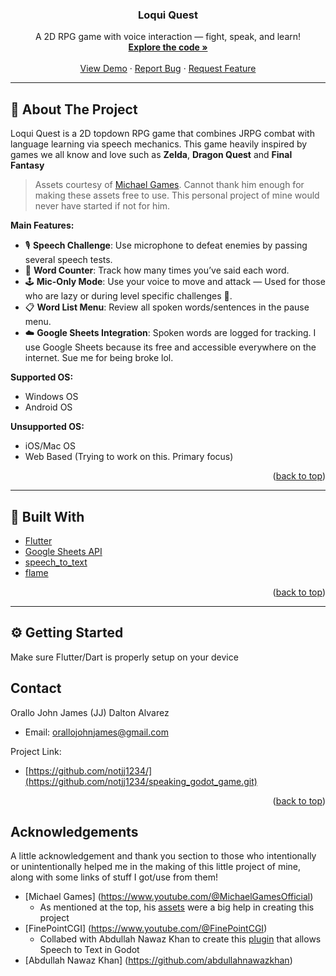 <div align="center">
  <h3 align="center">Loqui Quest</h3>

  <p align="center">
    A 2D RPG game with voice interaction — fight, speak, and learn!
    <br />
    <a href="https://github.com/your_username/loqui-quest"><strong>Explore the code »</strong></a>
    <br />
    <br />
    <a href="https://github.com/your_username/loqui-quest">View Demo</a>
    ·
    <a href="https://github.com/your_username/loqui-quest/issues">Report Bug</a>
    ·
    <a href="https://github.com/your_username/loqui-quest/issues">Request Feature</a>
  </p>
</div>

---

## 📖 About The Project

Loqui Quest is a 2D topdown RPG game that combines JRPG combat with language learning via speech mechanics. This game heavily inspired by games we all know and love such as **Zelda**, **Dragon Quest** and **Final Fantasy**

> Assets courtesy of [Michael Games](https://michaelgames.itch.io/2d-action-adventure-rpg-assets).
> Cannot thank him enough for making these assets free to use. This personal project of mine would never have started if not for him.

**Main Features:**
- 🎙️ **Speech Challenge**: Use microphone to defeat enemies by passing several speech tests.
- 🧠 **Word Counter**: Track how many times you’ve said each word.
- 🕹️ **Mic-Only Mode**: Use your voice to move and attack — Used for those who are lazy or during level specific challenges 👀.
- 📋 **Word List Menu**: Review all spoken words/sentences in the pause menu.
- ☁️ **Google Sheets Integration**: Spoken words are logged for tracking. I use Google Sheets because its free and accessible everywhere on the internet. Sue me for being broke lol.

**Supported OS:**
- Windows OS
- Android OS

**Unsupported OS:**
- iOS/Mac OS
- Web Based (Trying to work on this. Primary focus)

<p align="right">(<a href="#readme-top">back to top</a>)</p>

---

## 🚧 Built With

* [Flutter](https://flutter.dev/)
* [Google Sheets API](https://developers.google.com/sheets/api)
* [speech_to_text](https://pub.dev/packages/speech_to_text)
* [flame](https://pub.dev/packages/flame)

<p align="right">(<a href="#readme-top">back to top</a>)</p>

---

## ⚙️ Getting Started
Make sure Flutter/Dart is properly setup on your device

<!-- CONTACT -->
## Contact

Orallo John James (JJ) Dalton Alvarez 
- Email: orallojohnjames@gmail.com

Project Link:
- [https://github.com/notjj1234/](https://github.com/notjj1234/speaking_godot_game.git)

<p align="right">(<a href="#readme-top">back to top</a>)</p>




<!--- Acknowledgements -->
## Acknowledgements

A little acknowledgement and thank you section to those who intentionally or unintentionally helped me in the making of this little project of mine, along with some links of stuff I got/use from them!

- [Michael Games] (https://www.youtube.com/@MichaelGamesOfficial)
	- As mentioned at the top, his [assets](https://michaelgames.itch.io/2d-action-adventure-rpg-assets) were a big help in creating this project 
- [FinePointCGI] (https://www.youtube.com/@FinePointCGI)
	- Collabed with Abdullah Nawaz Khan to create this [plugin](https://github.com/finepointcgi/SpeechToText-Android-Godot.git) that allows Speech to Text in Godot 
- [Abdullah Nawaz Khan] (https://github.com/abdullahnawazkhan)




